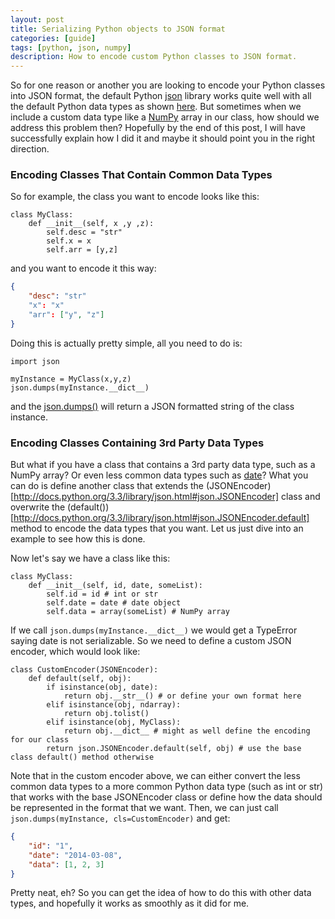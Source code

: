 ```yaml
---
layout: post
title: Serializing Python objects to JSON format
categories: [guide]
tags: [python, json, numpy]
description: How to encode custom Python classes to JSON format.
---
```


So for one reason or another you are looking to encode your Python classes into JSON format, the default Python [json](http://docs.python.org/3.3/library/json.html) library works quite well with all the default Python data types as shown [here](http://docs.python.org/3.3/library/json.html#py-to-json-table). But sometimes when we include a custom data type like a [NumPy](http://www.numpy.org/) array in our class, how should we address this problem then? Hopefully by the end of this post, I will have successfully explain how I did it and maybe it should point you in the right direction.

### Encoding Classes That Contain Common Data Types
So for example, the class you want to encode looks like this:
```python3
class MyClass:
	def __init__(self, x ,y ,z):
		self.desc = "str"
		self.x = x
		self.arr = [y,z]
```
and you want to encode it this way:
```json
{
	"desc": "str"
	"x": "x"
	"arr": ["y", "z"]
}
```
Doing this is actually pretty simple, all you need to do is:
```python3
import json

myInstance = MyClass(x,y,z)
json.dumps(myInstance.__dict__)
```
and the [json.dumps()](http://docs.python.org/3.3/library/json.html#json.dumps) will return a JSON formatted string of the class instance.

### Encoding Classes Containing 3rd Party Data Types
But what if you have a class that contains a 3rd party data type, such as a NumPy array? Or even less common data types such as [date](http://docs.python.org/3.3/library/datetime.html#date-objects)? What you can do is define another class that extends the (JSONEncoder)[http://docs.python.org/3.3/library/json.html#json.JSONEncoder] class and overwrite the (default())[http://docs.python.org/3.3/library/json.html#json.JSONEncoder.default] method to encode the data types that you want. Let us just dive into an example to see how this is done.

Now let's say we have a class like this:
```python3
class MyClass:
	def __init__(self, id, date, someList):
		self.id = id # int or str
		self.date = date # date object
		self.data = array(someList) # NumPy array
```
If we call `json.dumps(myInstance.__dict__)` we would get a TypeError saying date is not serializable. So we need to define a custom JSON encoder, which would look like:
```python3
class CustomEncoder(JSONEncoder):
	def default(self, obj):
		if isinstance(obj, date):
			return obj.__str__() # or define your own format here
		elif isinstance(obj, ndarray):
			return obj.tolist()
		elif isinstance(obj, MyClass):
			return obj.__dict__ # might as well define the encoding for our class
		return json.JSONEncoder.default(self, obj) # use the base class default() method otherwise
```
Note that in the custom encoder above, we can either convert the less common data types to a more common Python data type (such as int or str) that works with the base JSONEncoder class or define how the data should be represented in the format that we want. Then, we can just call `json.dumps(myInstance, cls=CustomEncoder)` and get:
```json
{
	"id": "1",
	"date": "2014-03-08",
	"data": [1, 2, 3]
}
```

Pretty neat, eh? So you can get the idea of how to do this with other data types, and hopefully it works as smoothly as it did for me.